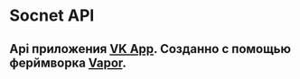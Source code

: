 # Socnet API
## Api приложения [VK App](https://github.com/Fa1zer/). Созданно с помощью ферймворка [Vapor](https://github.com/vapor/vapor).
